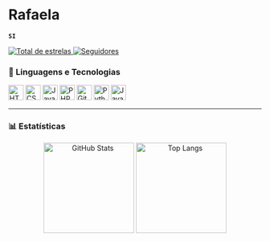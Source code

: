 # Rafaela

**`SI`**

<p align="left">
  <a href="https://github.com/RafaelaTGL?tab=repositories&sort=stargazers">
    <img alt="Total de estrelas" title="Total de estrelas no GitHub" src="https://img.shields.io/github/stars/RafaelaTGL?color=55960c&label=Estrelas&logo=github&style=for-the-badge" />
  </a>
  <a href="https://github.com/RafaelaTGL?tab=followers">
    <img alt="Seguidores" title="Me siga no GitHub" src="https://img.shields.io/github/followers/RafaelaTGL?color=236ad3&label=Seguidores&logo=github&style=for-the-badge" />
  </a>
</p>

### 🤖 Linguagens e Tecnologias  

<p>
    <img alt="HTML" title="HTML" width="30px" src="https://cdn.jsdelivr.net/gh/devicons/devicon@latest/icons/html5/html5-original.svg" />
    <img alt="CSS" title="CSS" width="30px" src="https://cdn.jsdelivr.net/gh/devicons/devicon@latest/icons/css3/css3-original.svg" />
    <img alt="JavaScript" title="JavaScript" width="30px" src="https://cdn.jsdelivr.net/gh/devicons/devicon@latest/icons/javascript/javascript-original.svg" />
    <img alt="PHP" title="PHP" width="30px" src="https://cdn.jsdelivr.net/gh/devicons/devicon@latest/icons/php/php-original.svg" />
    <img alt="Git" title="Git" width="30px" src="https://cdn.jsdelivr.net/gh/devicons/devicon@latest/icons/git/git-original.svg" />
    <img alt="Python" title="Python" width="30px" src="https://cdn.jsdelivr.net/gh/devicons/devicon@latest/icons/python/python-original.svg" />
    <img alt="Java" title="Java" width="30px" src="https://cdn.jsdelivr.net/gh/devicons/devicon@latest/icons/java/java-original.svg" />
</p>

---

### 📊 Estatísticas  

<p align="center">
  <img 
    alt="GitHub Stats" 
    height="180em" 
    src="https://github-readme-stats.vercel.app/api?username=RafaelaTGl&show_icons=true&theme=tokyonight&include_all_commits=true&locale=pt-br" 
  />
  <img 
    alt="Top Langs" 
    height="180em" 
    src="https://github-readme-stats.vercel.app/api/top-langs/?username=RafaelaTGL&theme=tokyonight&layout=compact&custom_title=Tecnologias&langs_count=9" 
  />
</p>
